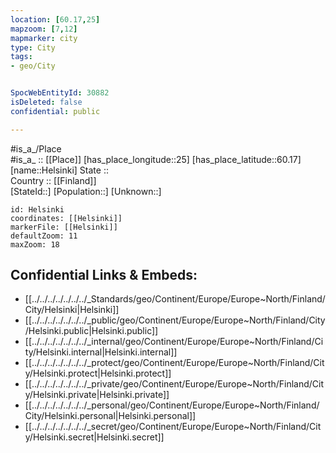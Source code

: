 ```yaml
---
location: [60.17,25] 
mapzoom: [7,12] 
mapmarker: city 
type: City
tags:
- geo/City


SpocWebEntityId: 30882
isDeleted: false
confidential: public

---
```

#is_a_/Place  
#is_a_ :: [[Place]] 
[has_place_longitude::25] 
[has_place_latitude::60.17] 
[name::Helsinki] 
State ::  
Country :: [[Finland]]  
[StateId::] 
[Population::] 
[Unknown::] 


```leaflet
id: Helsinki
coordinates: [[Helsinki]] 
markerFile: [[Helsinki]] 
defaultZoom: 11 
maxZoom: 18
```


## Confidential Links & Embeds: 
- [[../../../../../../../_Standards/geo/Continent/Europe/Europe~North/Finland/City/Helsinki|Helsinki]] 
- [[../../../../../../../_public/geo/Continent/Europe/Europe~North/Finland/City/Helsinki.public|Helsinki.public]] 
- [[../../../../../../../_internal/geo/Continent/Europe/Europe~North/Finland/City/Helsinki.internal|Helsinki.internal]] 
- [[../../../../../../../_protect/geo/Continent/Europe/Europe~North/Finland/City/Helsinki.protect|Helsinki.protect]] 
- [[../../../../../../../_private/geo/Continent/Europe/Europe~North/Finland/City/Helsinki.private|Helsinki.private]] 
- [[../../../../../../../_personal/geo/Continent/Europe/Europe~North/Finland/City/Helsinki.personal|Helsinki.personal]] 
- [[../../../../../../../_secret/geo/Continent/Europe/Europe~North/Finland/City/Helsinki.secret|Helsinki.secret]] 
